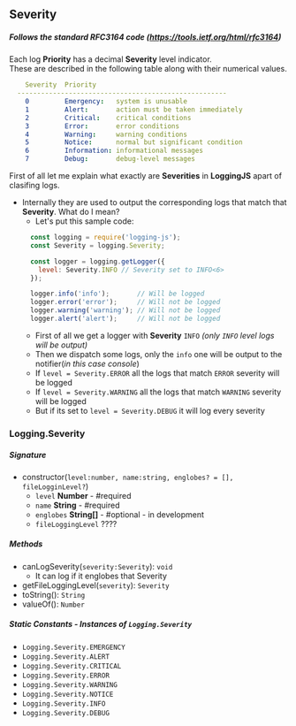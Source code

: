 ## Severity
##### Follows the standard RFC3164 code (https://tools.ietf.org/html/rfc3164)

Each log **Priority** has a decimal **Severity** level indicator.  
These are described in the following table along with their numerical
values.
```yml
    Severity  Priority
  -----------------------------------------------------
    0         Emergency:   system is unusable
    1         Alert:       action must be taken immediately
    2         Critical:    critical conditions
    3         Error:       error conditions
    4         Warning:     warning conditions
    5         Notice:      normal but significant condition
    6         Information: informational messages
    7         Debug:       debug-level messages
```


First of all let me explain what exactly are **Severities** in **LoggingJS** apart of clasifing logs.
* Internally they are used to output the corresponding logs that match that **Severity**. What do I mean? 
  * Let's put this sample code:
  ```js
    const logging = require('logging-js');
    const Severity = logging.Severity;

    const logger = logging.getLogger({ 
      level: Severity.INFO // Severity set to INFO<6> 
    });

    logger.info('info');       // Will be logged
    logger.error('error');     // Will not be logged
    logger.warning('warning'); // Will not be logged
    logger.alert('alert');     // Will not be logged
  ``` 
  * First of all we get a logger with **Severity** `INFO` _(only `INFO` level logs will be output)_
  * Then we dispatch some logs, only the `info` one will be output to the notifier(_in this case console_)
  * If `level = Severity.ERROR` all the logs that match `ERROR` severity will be logged
  * If `level = Severity.WARNING` all the logs that match `WARNING` severity will be logged
  * But if its set to `level = Severity.DEBUG` it will log every severity

### Logging.Severity
##### Signature
  * constructor(`level:number, name:string, englobes? = [], fileLogginLevel?`)
    * `level` **Number** - #required
    * `name` **String** - #required
    * `englobes` **String[]** - #optional - in development
    * `fileLoggingLevel` ????

##### Methods
  * canLogSeverity(`severity:Severity`): `void`
    * It can log if it englobes that Severity 
  * getFileLoggingLevel(`severity`): `Severity`
  * toString(): `String`
  * valueOf(): `Number`

##### Static Constants - Instances of `Logging.Severity`
* `Logging.Severity.EMERGENCY`
* `Logging.Severity.ALERT`
* `Logging.Severity.CRITICAL`
* `Logging.Severity.ERROR`
* `Logging.Severity.WARNING`
* `Logging.Severity.NOTICE`
* `Logging.Severity.INFO`
* `Logging.Severity.DEBUG`